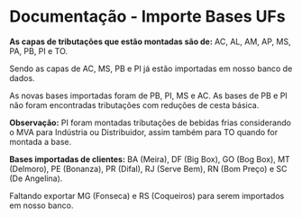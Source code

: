 # Documentação - Importe Bases UFs

**As capas de tributações que estão montadas são de:** AC, AL, AM, AP, MS, PA, PB, PI e TO.

Sendo as capas de AC, MS, PB e PI já estão importadas em nosso banco de dados.

As novas bases importadas foram de PB, PI, MS e AC. As bases de PB e PI não foram encontradas tributações com reduções de cesta básica.


**Observação:** PI foram montadas tributações de bebidas frias considerando o MVA para Indústria ou Distribuidor, assim também para TO quando for montada a base.


**Bases importadas de clientes:** BA (Meira), DF (Big Box), GO (Bog Box), MT (Delmoro), PE (Bonanza), PR (Difal), RJ (Serve Bem), RN (Bom Preço) e SC (De Angelina).

Faltando exportar MG (Fonseca) e RS (Coqueiros) para serem importados em nosso banco.

